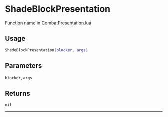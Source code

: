 # ShadeBlockPresentation
Function name in CombatPresentation.lua
## Usage
```lua
ShadeBlockPresentation(blocker, args)
```
## Parameters
`blocker`, `args`
## Returns
`nil`

---